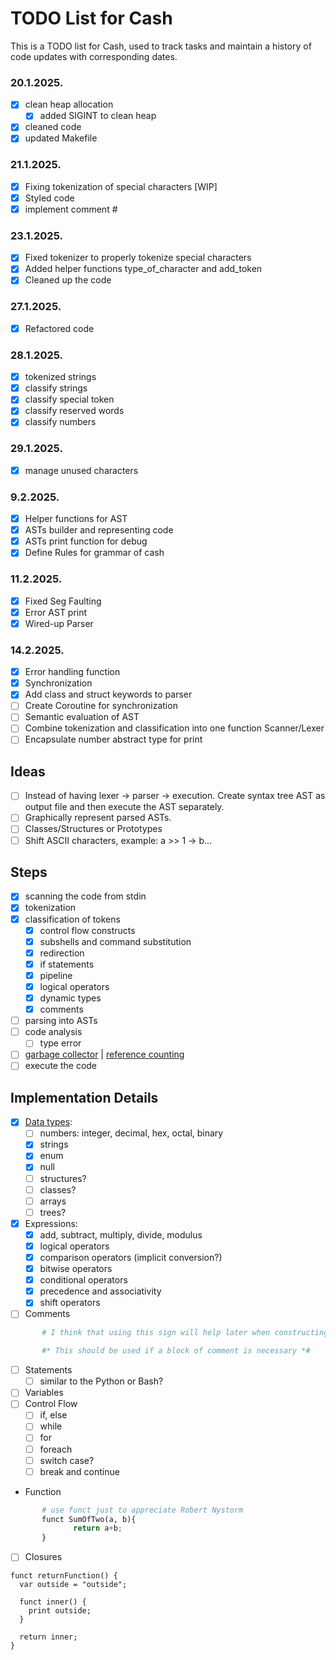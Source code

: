 # TODO List for Cash

This is a TODO list for Cash, used to track tasks and maintain a history of code updates with corresponding dates.

### 20.1.2025.

- [x] clean heap allocation
  - [x] added SIGINT to clean heap
- [x] cleaned code
- [x] updated Makefile  

### 21.1.2025.
- [x] Fixing tokenization of special characters [WIP]
- [x] Styled code
- [x] implement comment #

### 23.1.2025.
- [x] Fixed tokenizer to properly tokenize special characters
- [x] Added helper functions type_of_character and add_token
- [x] Cleaned up the code

### 27.1.2025.
- [x] Refactored code

### 28.1.2025.
- [x] tokenized strings
- [x] classify strings
- [x] classify special token
- [x] classify reserved words
- [x] classify numbers

### 29.1.2025.
- [x] manage unused characters

### 9.2.2025.
- [x] Helper functions for AST
- [x] ASTs builder and representing code
- [x] ASTs print function for debug
- [x] Define Rules for grammar of cash

### 11.2.2025.
- [x] Fixed Seg Faulting
- [x] Error AST print
- [x] Wired-up Parser

### 14.2.2025.
- [x] Error handling function
- [x] Synchronization 
- [x] Add class and struct keywords to parser
- [ ] Create Coroutine for synchronization
- [ ] Semantic evaluation of AST
- [ ] Combine tokenization and classification into one function Scanner/Lexer
- [ ] Encapsulate number abstract type for print

## Ideas
- [ ] Instead of having lexer -> parser -> execution. 
Create syntax tree AST as output file and then execute the AST separately. 
- [ ] Graphically represent parsed ASTs.
- [ ] Classes/Structures or Prototypes
- [ ] Shift ASCII characters, example: a >> 1 -> b... 
## Steps

- [x] scanning the code from stdin
- [x] tokenization
- [x] classification of tokens
  - [x] control flow constructs
  - [x] subshells and command substitution
  - [x] redirection
  - [x] if statements
  - [x] pipeline
  - [x] logical operators
  - [x] dynamic types
  - [x] comments
- [ ] parsing into ASTs
- [ ] code analysis
  - [ ] type error
- [ ] [garbage collector](https://courses.cs.washington.edu/courses/cse590p/05au/p50-bacon.pdf) | 
     [reference counting](https://ps.uci.edu/~cyu/p231C/LectureNotes/lecture13:referenceCounting/lecture13.pdf)
- [ ] execute the code

## Implementation Details
- [x] [Data types](https://en.wikipedia.org/wiki/Data_type):
  - [ ] numbers: integer, decimal, hex, octal, binary
  - [x] strings
  - [x] enum
  - [x] null
  - [ ] structures?
  - [ ] classes?
  - [ ] arrays
  - [ ] trees?

- [x] Expressions:
  - [x] add, subtract, multiply, divide, modulus
  - [x] logical operators
  - [x] comparison operators (implicit conversion?)
  - [x] bitwise operators
  - [x] conditional operators
  - [x] precedence and associativity 
  - [x] shift operators

- [ ] Comments 
```python
       # I think that using this sign will help later when constructing path

       #* This should be used if a block of comment is necessary *#
```

- [ ] Statements
  - [ ] similar to the Python or Bash?
- [ ] Variables
- [ ] Control Flow
  - [ ] if, else
  - [ ] while
  - [ ] for
  - [ ] foreach
  - [ ] switch case?
  - [ ] break and continue

- Function
```python
       # use funct just to appreciate Robert Nystorm 
       funct SumOfTwo(a, b){ 
              return a+b;
       }
```
- [ ] Closures
```
funct returnFunction() {
  var outside = "outside";

  funct inner() {
    print outside;
  }

  return inner;
}
```
